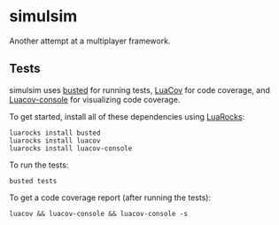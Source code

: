 # simulsim
Another attempt at a multiplayer framework.

## Tests
simulsim uses [busted](https://olivinelabs.com/busted/) for running tests, [LuaCov](https://keplerproject.github.io/luacov/) for code coverage, and [Luacov-console](https://github.com/spacewander/luacov-console) for visualizing code coverage.

To get started, install all of these dependencies using [LuaRocks](https://luarocks.org/):

    luarocks install busted
    luarocks install luacov
    luarocks install luacov-console

To run the tests:

    busted tests

To get a code coverage report (after running the tests):

    luacov && luacov-console && luacov-console -s

